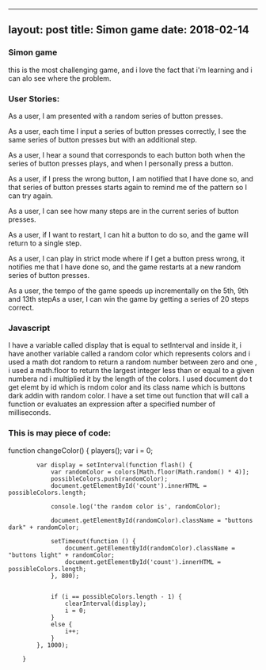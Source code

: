 
---
layout: post
title: Simon game
date: 2018-02-14
---

### Simon game

this is the most challenging  game, and i love the fact that i'm learning and i can alo see where the problem.

### User Stories:

As a user, I am presented with a random series of button presses.

As a user, each time I input a series of button presses correctly, I see the same series of button presses but with an additional step.

As a user, I hear a sound that corresponds to each button both when the series of button presses plays, and when I personally press a button.

As a user, if I press the wrong button, I am notified that I have done so, and that series of button presses starts again to remind me of the pattern so I can try again.

As a user, I can see how many steps are in the current series of button presses.

As a user, if I want to restart, I can hit a button to do so, and the game will return to a single step.

As a user, I can play in strict mode where if I get a button press wrong, it notifies me that I have done so, and the game restarts at a new random series of button presses.

As a user, the tempo of the game speeds up incrementally on the 5th, 9th and 13th stepAs a user, I can win the game by getting a series of 20 steps correct.


### Javascript

I have a variable called display that is equal to setInterval and inside it, i have another variable called a random color which represents colors and i used a math dot random to return a random number between zero and one , i used a math.floor to return the largest integer less than or equal to a given numbera nd i multiplied it by the length of the colors. I used document do t get elemt by id which is  rndom color and its class name which is buttons dark addin with random color. I have a  set time out function that will call  a function or evaluates an expression after a specified number of milliseconds.

### This is may piece of code:

 function changeColor() {
            players();
            var i = 0;

            var display = setInterval(function flash() {
                var randomColor = colors[Math.floor(Math.random() * 4)];
                possibleColors.push(randomColor);
                document.getElementById('count').innerHTML = possibleColors.length;

                console.log('the random color is', randomColor);

                document.getElementById(randomColor).className = "buttons dark" + randomColor;

                setTimeout(function () {
                    document.getElementById(randomColor).className = "buttons light" + randomColor;
                    document.getElementById('count').innerHTML = possibleColors.length;
                }, 800);


                if (i == possibleColors.length - 1) {
                    clearInterval(display);
                    i = 0;
                }
                else {
                    i++;
                }
            }, 1000);

        }

